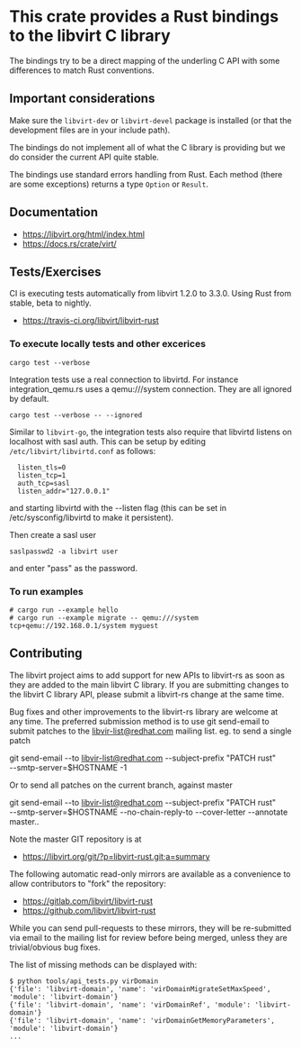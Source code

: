 # This crate provides a Rust bindings to the libvirt C library

The bindings try to be a direct mapping of the underling C API
with some differences to match Rust conventions.

## Important considerations

Make sure the `libvirt-dev` or `libvirt-devel` package is installed
(or that the development files are in your include path).

The bindings do not implement all of what the C library is providing
but we do consider the current API quite stable.

The bindings use standard errors handling from Rust. Each method
(there are some exceptions) returns a type `Option` or `Result`.

## Documentation

* https://libvirt.org/html/index.html
* https://docs.rs/crate/virt/

## Tests/Exercises

CI is executing tests automatically from libvirt 1.2.0 to 3.3.0. Using
Rust from stable, beta to nightly.

* https://travis-ci.org/libvirt/libvirt-rust

### To execute locally tests and other excerices

`cargo test --verbose`

Integration tests use a real connection to libvirtd. For instance
integration_qemu.rs uses a qemu:///system connection. They are all
ignored by default.

`cargo test --verbose -- --ignored`

Similar to `libvirt-go`, the integration tests also require that
libvirtd listens on localhost with sasl auth. This can be setup by
editing `/etc/libvirt/libvirtd.conf` as follows:

```
  listen_tls=0
  listen_tcp=1
  auth_tcp=sasl
  listen_addr="127.0.0.1"
```

and starting libvirtd with the --listen flag (this can
be set in /etc/sysconfig/libvirtd to make it persistent).

Then create a sasl user

`saslpasswd2 -a libvirt user`

and enter "pass" as the password.

### To run examples

```
# cargo run --example hello
# cargo run --example migrate -- qemu:///system tcp+qemu://192.168.0.1/system myguest

```

## Contributing

The libvirt project aims to add support for new APIs to libvirt-rs as
soon as they are added to the main libvirt C library. If you are
submitting changes to the libvirt C library API, please submit a
libvirt-rs change at the same time.

Bug fixes and other improvements to the libvirt-rs library are welcome
at any time. The preferred submission method is to use git send-email
to submit patches to the libvir-list@redhat.com mailing list. eg. to
send a single patch

   git send-email --to libvir-list@redhat.com --subject-prefix "PATCH rust" \
       --smtp-server=$HOSTNAME -1

Or to send all patches on the current branch, against master

   git send-email --to libvir-list@redhat.com --subject-prefix "PATCH rust" \
       --smtp-server=$HOSTNAME --no-chain-reply-to --cover-letter --annotate \
       master..

Note the master GIT repository is at

* https://libvirt.org/git/?p=libvirt-rust.git;a=summary

The following automatic read-only mirrors are available as a
convenience to allow contributors to "fork" the repository:

* https://gitlab.com/libvirt/libvirt-rust
* https://github.com/libvirt/libvirt-rust

While you can send pull-requests to these mirrors, they will be
re-submitted via email to the mailing list for review before being
merged, unless they are trivial/obvious bug fixes.

The list of missing methods can be displayed with:

```
$ python tools/api_tests.py virDomain
{'file': 'libvirt-domain', 'name': 'virDomainMigrateSetMaxSpeed', 'module': 'libvirt-domain'}
{'file': 'libvirt-domain', 'name': 'virDomainRef', 'module': 'libvirt-domain'}
{'file': 'libvirt-domain', 'name': 'virDomainGetMemoryParameters', 'module': 'libvirt-domain'}
...
```
